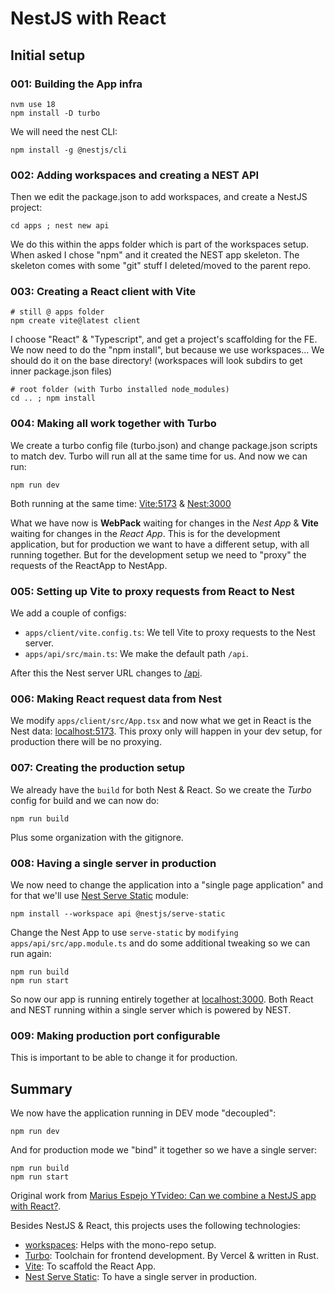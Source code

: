# NestJS with React

## Initial setup

### 001: Building the App infra

```
nvm use 18
npm install -D turbo
```

We will need the nest CLI:

```
npm install -g @nestjs/cli
```

### 002: Adding workspaces and creating a NEST API

Then we edit the package.json to add workspaces, and create a NestJS project:

```
cd apps ; nest new api
```

We do this within the apps folder which is part of the workspaces setup.
When asked I chose "npm" and it created the NEST app skeleton.
The skeleton comes with some "git" stuff I deleted/moved to the parent repo.

### 003: Creating a React client with Vite

```
# still @ apps folder
npm create vite@latest client
```

I choose "React" & "Typescript", and get a project's scaffolding for the FE.
We now need to do the "npm install", but because we use workspaces... We should do it on the base directory!
	(workspaces will look subdirs to get inner package.json files)

```
# root folder (with Turbo installed node_modules)
cd .. ; npm install
```

### 004: Making all work together with Turbo

We create a turbo config file (turbo.json) and change package.json scripts to match dev.
Turbo will run all at the same time for us.
And now we can run:

```
npm run dev
```

Both running at the same time: [Vite:5173](http://localhost:5173/) & [Nest:3000](http://localhost:3000/)

What we have now is **WebPack** waiting for changes in the *Nest App* & **Vite** waiting for changes in the *React App*.
This is for the development application, but for production we want to have a different setup, with all running together.
But for the development setup we need to "proxy" the requests of the ReactApp to NestApp.

### 005: Setting up Vite to proxy requests from React to Nest

We add a couple of configs:

- `apps/client/vite.config.ts`: We tell Vite to proxy requests to the Nest server.
- `apps/api/src/main.ts`: We make the default path `/api`.

After this the Nest server URL changes to [/api](http://localhost:3000/api/).

### 006: Making React request data from Nest

We modify `apps/client/src/App.tsx` and now what we get in React is the Nest data: [localhost:5173](http://localhost:5173/).
This proxy only will happen in your dev setup, for production there will be no proxying.

### 007: Creating the production setup

We already have the `build` for both Nest & React. So we create the *Turbo* config for build and we can now do:

```
npm run build
```

Plus some organization with the gitignore.

### 008: Having a single server in production

We now need to change the application into a "single page application" and for that we'll use [Nest Serve Static](https://docs.nestjs.com/recipes/serve-static) module:

```
npm install --workspace api @nestjs/serve-static
```

Change the Nest App to use `serve-static` by `modifying apps/api/src/app.module.ts` and do some additional tweaking so we can run again:

```
npm run build
npm run start
```

So now our app is running entirely together at [localhost:3000](http://localhost:3000/).
Both React and NEST running within a single server which is powered by NEST.

### 009: Making production port configurable

This is important to be able to change it for production.


## Summary

We now have the application running in DEV mode "decoupled":

```
npm run dev
```

And for production mode we "bind" it together so we have a single server:

```
npm run build
npm run start
```

Original work from [Marius Espejo YTvideo: Can we combine a NestJS app with React?](https://www.youtube.com/watch?v=nY0R7pslbCI).

Besides NestJS & React, this projects uses the following technologies:
- [workspaces](https://docs.npmjs.com/cli/v7/using-npm/workspaces): Helps with the mono-repo setup.
- [Turbo](https://github.com/vercel/turbo): Toolchain for frontend development. By Vercel & written in Rust.
- [Vite](https://vitejs.dev/guide/): To scaffold the React App.
- [Nest Serve Static](https://docs.nestjs.com/recipes/serve-static): To have a single server in production.
